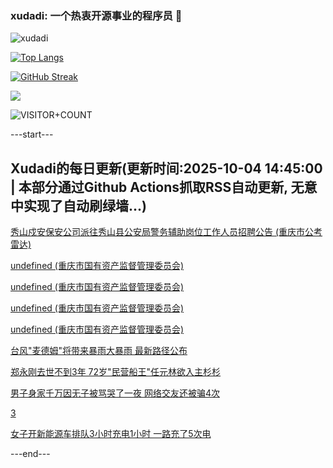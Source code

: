 ### xudadi: 一个热衷开源事业的程序员 👋

![xudadi](https://github-readme-stats-git-masterorgs-github-readme-stats-team.vercel.app/api?username=xudadi)

[![Top Langs](https://github-readme-stats.vercel.app/api/top-langs/?username=xudadi)](https://github.com/anuraghazra/github-readme-stats)

[![GitHub Streak](https://streak-stats.demolab.com?user=xudadi&locale=zh_Hans)](https://git.io/streak-stats)

![](https://raw.githubusercontent.com/xudadi/xudadi/main/assets/github-contribution-grid-snake.svg)

![VISITOR+COUNT](https://komarev.com/ghpvc/?username=xudadi&label=VISITOR+COUNT)


---start---

## Xudadi的每日更新(更新时间:2025-10-04 14:45:00 | 本部分通过Github Actions抓取RSS自动更新, 无意中实现了自动刷绿墙...)

[秀山戍安保安公司派往秀山县公安局警务辅助岗位工作人员招聘公告 (重庆市公考雷达)](https://www.gongkaoleida.com/article/2640481)

[undefined (重庆市国有资产监督管理委员会)](https://dadilab.github.io/feeds/all.xml)

[undefined (重庆市国有资产监督管理委员会)](https://dadilab.github.io/feeds/all.xml)

[undefined (重庆市国有资产监督管理委员会)](https://dadilab.github.io/feeds/all.xml)

[undefined (重庆市国有资产监督管理委员会)](https://dadilab.github.io/feeds/all.xml)

[台风"麦德姆"将带来暴雨大暴雨 最新路径公布](https://m.163.com/news/article/KB0Q2HQR0534A4SC.html)

[郑永刚去世不到3年 72岁"民营船王"任元林欲入主杉杉](https://m.163.com/news/article/KAUNEQSR051492T3.html)

[男子身家千万因无子被骂哭了一夜 网络交友还被骗4次](https://m.163.com/news/article/KAUUCHQA053469LG.html)

[3](https://m.163.com/touch/news/sub/domestic)

[女子开新能源车排队3小时充电1小时 一路充了5次电](https://m.163.com/news/article/KAUAB5VP053469LG.html)

---end---
